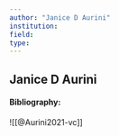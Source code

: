 ```yaml
---
author: "Janice D Aurini"
institution:
field:
type:
---
```


## Janice D Aurini
#### Bibliography:

![[@Aurini2021-vc]]